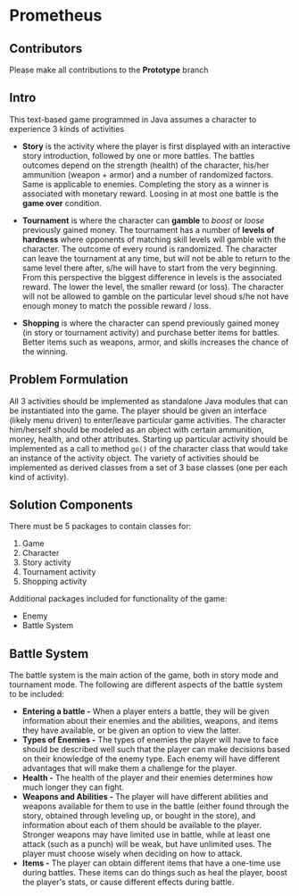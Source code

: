 # Prometheus

## Contributors
Please make all contributions to the **Prototype** branch

## Intro
This text-based game programmed in Java assumes a character to experience 3 kinds of activities

* **Story** is the activity where the player is first displayed with an interactive story introduction, followed by one or more battles. The battles outcomes depend on the strength (health) of the character, his/her ammunition (weapon + armor) and a number of randomized factors. Same is applicable to enemies. Completing the story as a winner is associated with monetary reward. Loosing in at most one battle is the **game over** condition.


* **Tournament** is where the character can **gamble** to *boost* or *loose* previously gained money. The tournament has a number of **levels of hardness** where opponents of matching skill levels will gamble with the character. The outcome of every round is randomized. The character can leave the tournament at any time, but will not be able to return to the same level there after, s/he will have to start from the very beginning. From this perspective the biggest difference in levels is the associated reward. The lower the level, the smaller reward (or loss). The character will not be allowed to gamble on the particular level shoud s/he not have enough money to match the possible reward / loss. 

* **Shopping** is where the character can spend previously gained money (in story or tournament activity) and purchase better items for battles. Better items such as weapons, armor, and skills increases the chance of the winning.

## Problem Formulation
All 3 activities should be implemented as standalone Java modules that can be instantiated into the game. The player should be given an interface (likely menu driven) to enter/leave particular game activities. The character him/herself should be modeled as an object with certain ammunition, money, health, and other attributes. Starting up particular activity should be implemented as a call to method `go()` of the character class that would take an instance of the activity object. The variety of activities should be implemented as derived classes from a set of 3 base classes (one per each kind of activity).

## Solution Components
There must be 5 packages to contain classes for:
1. Game
1. Character
1. Story activity
1. Tournament activity
1. Shopping activity

Additional packages included for functionality of the game:
* Enemy
* Battle System

## Battle System
The battle system is the main action of the game, both in story mode and tournament mode. The following are different aspects of the battle system to be included:
* **Entering a battle -** When a player enters a battle, they will be given information about their enemies and the abilities, weapons, and items they have available, or be given an option to view the latter.
* **Types of Enemies -** The types of enemies the player will have to face should be described well such that the player can make decisions based on their knowledge of the enemy type. Each enemy will have different advantages that will make them a challenge for the player.
* **Health -** The health of the player and their enemies determines how much longer they can fight.
* **Weapons and Abilities -** The player will have different abilities and weapons available for them to use in the battle (either found through the story, obtained through leveling up, or bought in the store), and information about each of them should be available to the player. Stronger weapons may have limited use in battle, while at least one attack (such as a punch) will be weak, but have unlimited uses. The player must choose wisely when deciding on how to attack.
* **Items -** The player can obtain different items that have a one-time use during battles. These items can do things such as heal the player, boost the player's stats, or cause different effects during battle.

